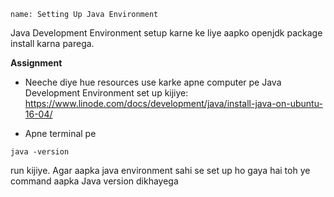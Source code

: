 ```ngMeta
name: Setting Up Java Environment
```

Java Development Environment setup karne ke liye aapko openjdk package install karna parega. 

**Assignment**

- Neeche diye hue resources use karke apne computer pe Java Development Environment set up kijiye:
https://www.linode.com/docs/development/java/install-java-on-ubuntu-16-04/

- Apne terminal pe 
```
java -version
```

run kijiye. Agar aapka java environment sahi se set up ho gaya hai toh ye command aapka Java version dikhayega